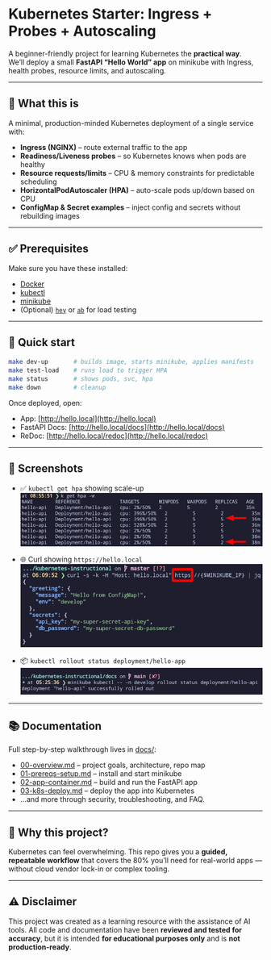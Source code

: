 # Kubernetes Starter: Ingress + Probes + Autoscaling

A beginner-friendly project for learning Kubernetes the **practical way**.  
We’ll deploy a small **FastAPI “Hello World” app** on minikube with Ingress, health probes, resource limits, and autoscaling.

---

## 🚀 What this is

A minimal, production-minded Kubernetes deployment of a single service with:

- **Ingress (NGINX)** – route external traffic to the app  
- **Readiness/Liveness probes** – so Kubernetes knows when pods are healthy  
- **Resource requests/limits** – CPU & memory constraints for predictable scheduling  
- **HorizontalPodAutoscaler (HPA)** – auto-scale pods up/down based on CPU  
- **ConfigMap & Secret examples** – inject config and secrets without rebuilding images  

---

## ✅ Prerequisites

Make sure you have these installed:

- [Docker](https://docs.docker.com/get-docker/)  
- [kubectl](https://kubernetes.io/docs/tasks/tools/)  
- [minikube](https://minikube.sigs.k8s.io/docs/start/)  
- (Optional) [`hey`](https://github.com/rakyll/hey) or [`ab`](https://httpd.apache.org/docs/2.4/programs/ab.html) for load testing  

---

## 🏃 Quick start

```bash
make dev-up       # builds image, starts minikube, applies manifests
make test-load    # runs load to trigger HPA
make status       # shows pods, svc, hpa
make down         # cleanup
```

Once deployed, open:

- App: [http://hello.local](http://hello.local)  
- FastAPI Docs: [http://hello.local/docs](http://hello.local/docs)  
- ReDoc: [http://hello.local/redoc](http://hello.local/redoc)  

---

## 📸 Screenshots

- ✅ `kubectl get hpa` showing scale-up
![HPA Screenshot](./docs/images/hpa.png)

- 🌐 Curl showing `https://hello.local`
![Ingress Screenshot](./docs/images/ingress.png)


- 📦 `kubectl rollout status deployment/hello-app` 
![Rollout Screenshot](./docs/images/rollout.png)  
 

---

## 📚 Documentation

Full step-by-step walkthrough lives in [docs/](./docs):

- [00-overview.md](./docs/00-overview.md) – project goals, architecture, repo map  
- [01-prereqs-setup.md](./docs/01-prereqs-setup.md) – install and start minikube  
- [02-app-container.md](./docs/02-app-container.md) – build and run the FastAPI app  
- [03-k8s-deploy.md](./docs/03-k8s-deploy.md) – deploy the app into Kubernetes  
- …and more through security, troubleshooting, and FAQ.  

---

## 🙌 Why this project?

Kubernetes can feel overwhelming. This repo gives you a **guided, repeatable workflow** that covers the 80% you’ll need for real-world apps — without cloud vendor lock-in or complex tooling.

---

## ⚠️ Disclaimer

This project was created as a learning resource with the assistance of AI tools.  All code and documentation have been **reviewed and tested for accuracy**, but it is intended **for educational purposes only** and is **not production-ready**.


